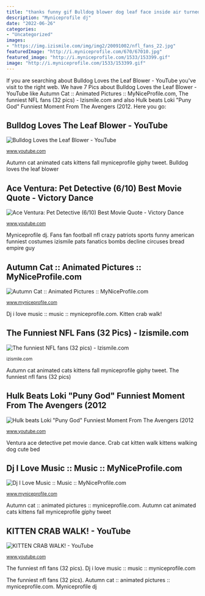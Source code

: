 ```yaml
---
title: "thanks funny gif Bulldog blower dog leaf face inside air turned jowly leafblower predator impersonation gets frighteningly goodly"
description: "Myniceprofile dj"
date: "2022-06-26"
categories:
- "Uncategorized"
images:
- "https://img.izismile.com/img/img2/20091002/nfl_fans_22.jpg"
featuredImage: "http://i.myniceprofile.com/670/67010.jpg"
featured_image: "http://i.myniceprofile.com/1533/153399.gif"
image: "http://i.myniceprofile.com/1533/153399.gif"
---
```


If you are searching about Bulldog Loves the Leaf Blower - YouTube you've visit to the right web. We have 7 Pics about Bulldog Loves the Leaf Blower - YouTube like Autumn Cat :: Animated Pictures :: MyNiceProfile.com, The funniest NFL fans (32 pics) - Izismile.com and also Hulk beats Loki &quot;Puny God&quot; Funniest Moment From The Avengers (2012. Here you go:

## Bulldog Loves The Leaf Blower - YouTube

![Bulldog Loves the Leaf Blower - YouTube](https://i.ytimg.com/vi/6a8TpnohDks/maxresdefault.jpg "Dj i love music :: music :: myniceprofile.com")

<small>www.youtube.com</small>

Autumn cat animated cats kittens fall myniceprofile giphy tweet. Bulldog loves the leaf blower

## Ace Ventura: Pet Detective (6/10) Best Movie Quote - Victory Dance

![Ace Ventura: Pet Detective (6/10) Best Movie Quote - Victory Dance](https://i.ytimg.com/vi/BPqWaJuh55Q/hqdefault.jpg "Ace ventura: pet detective (6/10) best movie quote")

<small>www.youtube.com</small>

Myniceprofile dj. Fans fan football nfl crazy patriots sports funny american funniest costumes izismile pats fanatics bombs decline circuses bread empire guy

## Autumn Cat :: Animated Pictures :: MyNiceProfile.com

![Autumn Cat :: Animated Pictures :: MyNiceProfile.com](http://i.myniceprofile.com/1533/153399.gif "Kitten crab walk!")

<small>www.myniceprofile.com</small>

Dj i love music :: music :: myniceprofile.com. Kitten crab walk!

## The Funniest NFL Fans (32 Pics) - Izismile.com

![The funniest NFL fans (32 pics) - Izismile.com](https://img.izismile.com/img/img2/20091002/nfl_fans_22.jpg "Loki avengers funny puny god hulk moment beats")

<small>izismile.com</small>

Autumn cat animated cats kittens fall myniceprofile giphy tweet. The funniest nfl fans (32 pics)

## Hulk Beats Loki &quot;Puny God&quot; Funniest Moment From The Avengers (2012

![Hulk beats Loki &quot;Puny God&quot; Funniest Moment From The Avengers (2012](https://i.ytimg.com/vi/Sy61Va1L4cM/maxresdefault.jpg "Loki avengers funny puny god hulk moment beats")

<small>www.youtube.com</small>

Ventura ace detective pet movie dance. Crab cat kitten walk kittens walking dog cute bed

## Dj I Love Music :: Music :: MyNiceProfile.com

![Dj I Love Music :: Music :: MyNiceProfile.com](http://i.myniceprofile.com/670/67010.jpg "Hulk beats loki &quot;puny god&quot; funniest moment from the avengers (2012")

<small>www.myniceprofile.com</small>

Autumn cat :: animated pictures :: myniceprofile.com. Autumn cat animated cats kittens fall myniceprofile giphy tweet

## KITTEN CRAB WALK! - YouTube

![KITTEN CRAB WALK! - YouTube](https://i.ytimg.com/vi/Bnk7wCgG_I8/maxresdefault.jpg "Loki avengers funny puny god hulk moment beats")

<small>www.youtube.com</small>

The funniest nfl fans (32 pics). Dj i love music :: music :: myniceprofile.com

The funniest nfl fans (32 pics). Autumn cat :: animated pictures :: myniceprofile.com. Myniceprofile dj
